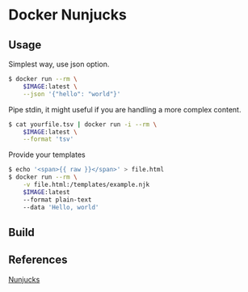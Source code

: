 # Docker Nunjucks

## Usage

Simplest way, use json option.

```bash
$ docker run --rm \
    $IMAGE:latest \
    --json '{"hello": "world"}'
```

Pipe stdin, it might useful if you are handling a more complex content.

```bash
$ cat yourfile.tsv | docker run -i --rm \
    $IMAGE:latest \
    --format 'tsv'
```

Provide your templates

```bash
$ echo '<span>{{ raw }}</span>' > file.html
$ docker run --rm \
    -v file.html:/templates/example.njk
    $IMAGE:latest
    --format plain-text
    --data 'Hello, world'
```

## Build

## References

[Nunjucks](https://mozilla.github.io/nunjucks/)
